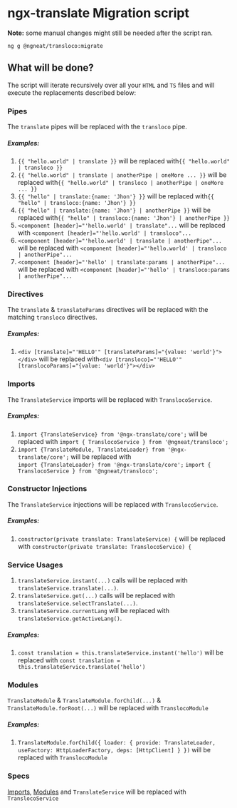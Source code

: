 # ngx-translate Migration script

**Note:** some manual changes might still be needed after the script ran.

`ng g @ngneat/transloco:migrate`

## What will be done?

The script will iterate recursively over all your `HTML` and `TS` files and will execute the replacements described below:

### Pipes

The `translate` pipes will be replaced with the `transloco` pipe.

##### Examples:

1. `{{ "hello.world" | translate }}` will be replaced with`{{ "hello.world" | transloco }}`
2. `{{ "hello.world" | translate | anotherPipe | oneMore ... }}` will be replaced with`{{ "hello.world" | transloco | anotherPipe | oneMore ... }}`
3. `{{ "hello" | translate:{name: 'Jhon'} }}` will be replaced with`{{ "hello" | transloco:{name: 'Jhon'} }}`
4. `{{ "hello" | translate:{name: 'Jhon'} | anotherPipe }}` will be replaced with`{{ "hello" | transloco:{name: 'Jhon'} | anotherPipe }}`
5. `<component [header]="'hello.world' | translate"...` will be replaced with `<component [header]="'hello.world' | transloco"...`
6. `<component [header]="'hello.world' | translate | anotherPipe"...` will be replaced with `<component [header]="'hello.world' | transloco | anotherPipe"...`
7. `<component [header]="'hello' | translate:params | anotherPipe"...` will be replaced with `<component [header]="'hello' | transloco:params | anotherPipe"...`

### Directives

The `translate` & `translateParams` directives will be replaced with the matching `transloco` directives.

##### Examples:

1. `<div [translate]="'HELLO'" [translateParams]="{value: 'world'}"></div>` will be replaced with`<div [transloco]="'HELLO'" [translocoParams]="{value: 'world'}"></div>`

### Imports

The `TranslateService` imports will be replaced with `TranslocoService`.

##### Examples:

1. `import {TranslateService} from '@ngx-translate/core';` will be replaced with `import { TranslocoService } from '@ngneat/transloco';`
2. `import {TranslateModule, TranslateLoader} from '@ngx-translate/core';` will be replaced with  
    `import {TranslateLoader} from '@ngx-translate/core';`
   `import { TranslocoService } from '@ngneat/transloco';`

### Constructor Injections

The `TranslateService` injections will be replaced with `TranslocoService`.

##### Examples:

1. `constructor(private translate: TranslateService) {` will be replaced with `constructor(private translate: TranslocoService) {`

### Service Usages

1. `translateService.instant(...)` calls will be replaced with `translateService.translate(...)`.
2. `translateService.get(...)` calls will be replaced with `translateService.selectTranslate(...)`.
3. `translateService.currentLang` will be replaced with `translateService.getActiveLang()`.

##### Examples:

1. `const translation = this.translateService.instant('hello')` will be replaced with `const translation = this.translateService.translate('hello')`

### Modules

`TranslateModule` & `TranslateModule.forChild(...)` & `TranslateModule.forRoot(...)` will be replaced with `TranslocoModule`

##### Examples:

1. `TranslateModule.forChild({ loader: { provide: TranslateLoader, useFactory: HttpLoaderFactory, deps: [HttpClient] } })` will be replaced with `TranslocoModule`

### Specs

[Imports](#imports), [Modules](#modules) and `TranslateService` will be replaced with `TranslocoService`
